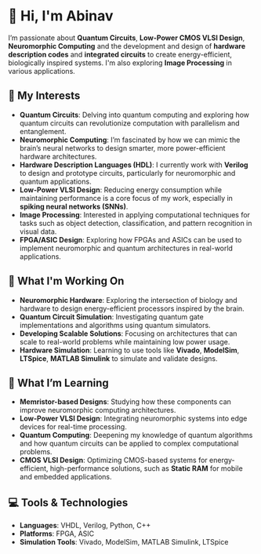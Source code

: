 # 👋 Hi, I'm Abinav

I’m passionate about **Quantum Circuits**, **Low-Power CMOS VLSI Design**, **Neuromorphic Computing** and the development and design of **hardware description codes** and **integrated circuits** to create energy-efficient, biologically inspired systems. I'm also exploring **Image Processing** in various applications.

## 🧠 My Interests

- **Quantum Circuits**: Delving into quantum computing and exploring how quantum circuits can revolutionize computation with parallelism and entanglement.
- **Neuromorphic Computing**: I’m fascinated by how we can mimic the brain’s neural networks to design smarter, more power-efficient hardware architectures.
- **Hardware Description Languages (HDL)**: I currently work with **Verilog** to design and prototype circuits, particularly for neuromorphic and quantum applications.
- **Low-Power VLSI Design**: Reducing energy consumption while maintaining performance is a core focus of my work, especially in **spiking neural networks (SNNs)**.
- **Image Processing**: Interested in applying computational techniques for tasks such as object detection, classification, and pattern recognition in visual data.
- **FPGA/ASIC Design**: Exploring how FPGAs and ASICs can be used to implement neuromorphic and quantum architectures in real-world applications.

## 🚀 What I'm Working On

- **Neuromorphic Hardware**: Exploring the intersection of biology and hardware to design energy-efficient processors inspired by the brain.
- **Quantum Circuit Simulation**: Investigating quantum gate implementations and algorithms using quantum simulators.
- **Developing Scalable Solutions**: Focusing on architectures that can scale to real-world problems while maintaining low power usage.
- **Hardware Simulation**: Learning to use tools like **Vivado**, **ModelSim**, **LTSpice**, **MATLAB Simulink** to simulate and validate designs.

## 🌱 What I’m Learning

- **Memristor-based Designs**: Studying how these components can improve neuromorphic computing architectures.
- **Low-Power VLSI Design**: Integrating neuromorphic systems into edge devices for real-time processing.
- **Quantum Computing**: Deepening my knowledge of quantum algorithms and how quantum circuits can be applied to complex computational problems.
- **CMOS VLSI Design**: Optimizing CMOS-based systems for energy-efficient, high-performance solutions, such as **Static RAM** for mobile and embedded applications.

## 💻 Tools & Technologies

- **Languages**: VHDL, Verilog, Python, C++
- **Platforms**: FPGA, ASIC
- **Simulation Tools**: Vivado, ModelSim, MATLAB Simulink, LTSpice
<!---
abinavraja/abinavraja is a ✨ special ✨ repository because its `README.md` (this file) appears on your GitHub profile.
You can click the Preview link to take a look at your changes.
--->
